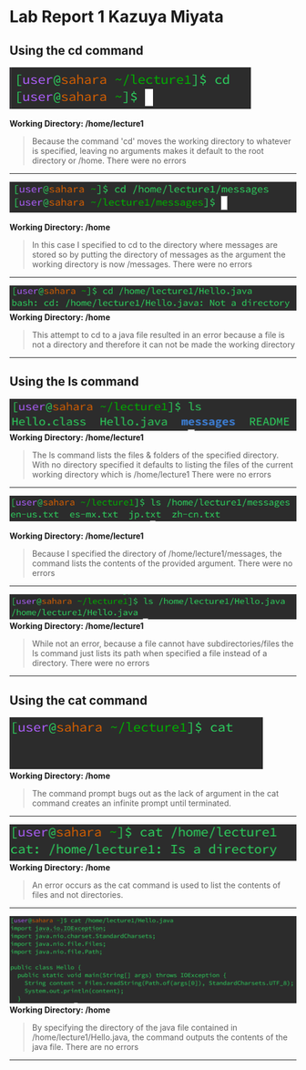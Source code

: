 # Lab Report 1                          Kazuya Miyata 

## Using the cd command  

![Image](images/cd1.png)

**Working Directory: /home/lecture1**  

> Because the command 'cd' moves the working directory to whatever is specified, leaving no arguments makes it default to the root directory or /home.
> There were no errors
---
![Image](images/cd4.png)  

**Working Directory: /home**  

> In this case I specified to cd to the directory where messages are stored so by putting the directory of messages as the argument the working directory is now /messages. 
> There were no errors
---
![Image](images/cd3.png)  
**Working Directory: /home**  

>This attempt to cd to a java file resulted in an error because a file is not a directory and therefore it can not be made the working directory
---  
## Using the ls command  

![Image](images/ls1.png)  
**Working Directory: /home/lecture1**  

> The ls command lists the files & folders of the specified directory. With no directory specified it defaults to listing the files of the current working directory which is /home/lecture1
> There were no errors
---
![Image](images/ls2.png)  

**Working Directory: /home/lecture1**    

> Because I specified the directory of /home/lecture1/messages, the command lists the contents of the provided argument. 
> There were no errors
---
![Image](images/ls3.png)  
**Working Directory: /home/lecture1**  

> While not an error, because a file cannot have subdirectories/files the ls command just lists its path when specified a file instead of a directory. 
> There were no errors
---
## Using the cat command  

![Image](images/cat1.png)  
**Working Directory: /home**    

> The command prompt bugs out as the lack of argument in the cat command creates an infinite prompt until terminated. 
--- 
![Image](images/cat2.png)  
**Working Directory: /home**    

> An error occurs as the cat command is used to list the contents of files and not directories. 
--- 
![Image](images/cat3.png)  
**Working Directory: /home**    

> By specifying the directory of the java file contained in /home/lecture1/Hello.java, the command outputs the contents of the java file.
> There are no errors 
--- 
